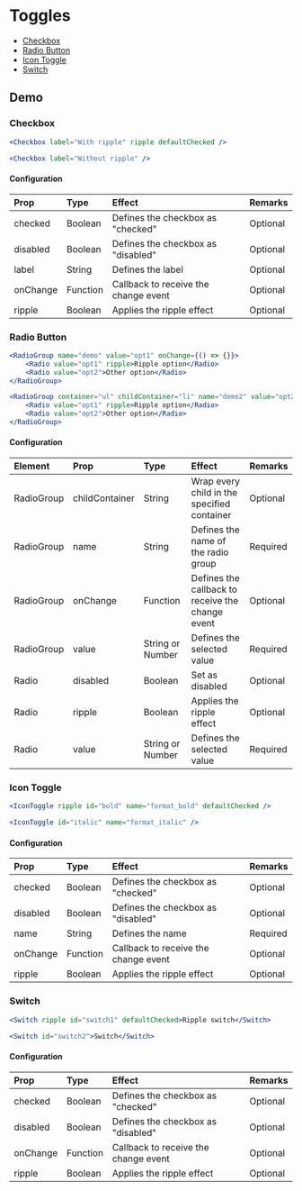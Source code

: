 # Toggles

- [Checkbox](#checkbox)
- [Radio Button](#radio-button)
- [Icon Toggle](#icon-toggle)
- [Switch](#switch)

## Demo

### Checkbox

```jsx
<Checkbox label="With ripple" ripple defaultChecked />

<Checkbox label="Without ripple" />
```

#### Configuration

| Prop         | Type      | Effect       | Remarks      |
|:-------------|:----------|:-------------|:-------------|
| checked      | Boolean   | Defines the checkbox as "checked"  | Optional |
| disabled     | Boolean   | Defines the checkbox as "disabled" | Optional |
| label        | String    | Defines the label | Optional |
| onChange     | Function  | Callback to receive the change event | Optional |
| ripple       | Boolean   | Applies the ripple effect | Optional |

### Radio Button

```jsx
<RadioGroup name="demo" value="opt1" onChange={() => {}}>
    <Radio value="opt1" ripple>Ripple option</Radio>
    <Radio value="opt2">Other option</Radio>
</RadioGroup>

<RadioGroup container="ul" childContainer="li" name="demo2" value="opt2" onChange={() => {}}>
    <Radio value="opt1" ripple>Ripple option</Radio>
    <Radio value="opt2">Other option</Radio>
</RadioGroup>
```

#### Configuration

| Element   | Prop         | Type      | Effect       | Remarks      |
|:----------|:-------------|:----------|:-------------|:-------------|
| RadioGroup| childContainer | String    | Wrap every child in the specified container  | Optional |
| RadioGroup| name         | String    | Defines the name of the radio group  | Required |
| RadioGroup| onChange     | Function  | Defines the callback to receive the change event  | Optional |
| RadioGroup| value        | String or Number  | Defines the selected value  | Required |
| Radio     | disabled     | Boolean  | Set as disabled  | Optional |
| Radio     | ripple       | Boolean  | Applies the ripple effect  | Optional |
| Radio     | value        | String or Number  | Defines the selected value  | Required |


### Icon Toggle

```jsx
<IconToggle ripple id="bold" name="format_bold" defaultChecked />

<IconToggle id="italic" name="format_italic" />
```

#### Configuration

| Prop         | Type      | Effect       | Remarks      |
|:-------------|:----------|:-------------|:-------------|
| checked      | Boolean   | Defines the checkbox as "checked"  | Optional |
| disabled     | Boolean   | Defines the checkbox as "disabled" | Optional |
| name         | String    | Defines the name | Required |
| onChange     | Function  | Callback to receive the change event | Optional |
| ripple       | Boolean   | Applies the ripple effect | Optional |


### Switch

```jsx
<Switch ripple id="switch1" defaultChecked>Ripple switch</Switch>

<Switch id="switch2">Switch</Switch>
```

#### Configuration

| Prop         | Type      | Effect       | Remarks      |
|:-------------|:----------|:-------------|:-------------|
| checked      | Boolean   | Defines the checkbox as "checked"  | Optional |
| disabled     | Boolean   | Defines the checkbox as "disabled" | Optional |
| onChange     | Function  | Callback to receive the change event | Optional |
| ripple       | Boolean   | Applies the ripple effect | Optional |

